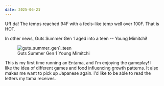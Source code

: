 ```yaml
---
date: 2025-06-21
---
```


Uff da! The temps reached 94F with a feels-like temp well over 100F. That is HOT.

In other news, Guts Summer Gen 1 aged into a teen -- Young Mimitchi!

<figure>
    <img src="/assets/images/posts/tamas/20250621_guts_summer_gen1_teen.jpeg" alt="guts_summer_gen1_teen">
    <figcaption>Guts Summer Gen 1 Young Mimitchi</figcaption>
</figure>

This is my first time running an Entama, and I'm enjoying the gameplay! I like the idea of different games and food influencing growth patterns. It also makes me want to pick up Japanese again. I'd like to be able to read the letters my tama receives.
